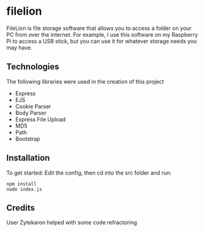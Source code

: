 # filelion
FileLion is file storage software that allows you to access a folder on your PC from over the internet. For example, I use this software on my Raspberry Pi to access a USB stick, but you can use it for whatever storage needs you may have.

## Technologies
The following libraries were used in the creation of this project
* Express
* EJS
* Cookie Parser
* Body Parser
* Express File Upload
* MD5
* Path
* Bootstrap

## Installation
To get started: Edit the config, then cd into the src folder and run:
```
npm install
node index.js
```

## Credits
User Zytekaron helped with some code refractoring
